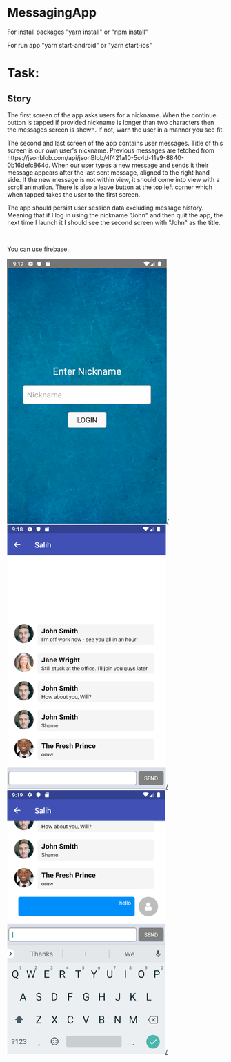 # MessagingApp

<p>For install packages "yarn install" or "npm install"</p>
<p>For run app "yarn start-android" or "yarn start-ios"</p>

# Task:
<h2>Story</h2>
<p>The first screen of the app asks users for a nickname. When the continue button is tapped if provided nickname is longer than two characters then the messages screen is shown. If not, warn the user in a manner you see fit.</p>
<p>The second and last screen of the app contains user messages. Title of this screen is our own user's nickname. Previous messages are fetched from https://jsonblob.com/api/jsonBlob/4f421a10-5c4d-11e9-8840-0b16defc864d. When our user types a new message and sends it their message appears after the last sent message, aligned to the right hand side. If the new message is not within view, it should come into view with a scroll animation. There is also a leave button at the top left corner which when tapped takes the user to the first screen.</p>
<p>The app should persist user session data excluding message history. Meaning that if I log in using the nickname "John" and then quit the app, the next time I launch it I should see the second screen with "John" as the title.</p>
</br>
<p>You can use firebase.</p>

<a href="https://www.shaketree.tk/"><img src="SignUp.png" />/</a>
<a href="https://www.shaketree.tk/"><img src="Home.png" />/</a>
<a href="https://www.shaketree.tk/"><img src="Home2.png" />/</a>
